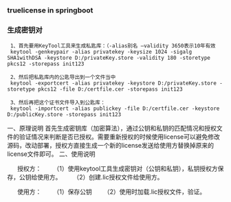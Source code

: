  
 ### truelicense in springboot
 
 ### 生成密钥对
     
     1、首先要用KeyTool工具来生成私匙库：（-alias别名 –validity 3650表示10年有效
     keytool -genkeypair -alias privatekey -keysize 1024 -sigalg SHA1withDSA -keystore D:/privateKey.store -validity 180 -storetype pkcs12 -storepass init123
  
     2、然后把私匙库内的公匙导出到一个文件当中
     keytool -exportcert -alias privatekey -keystore D:/privateKey.store -storetype pkcs12 -file D:/certfile.cer -storepass init123
 
     3、然后再把这个证书文件导入到公匙库：
     keytool -importcert -alias publickey -file D:/certfile.cer -keystore D:/publicKey.store -storepass init123 
 
 一、原理说明
 首先生成密钥库（加密算法），通过公钥和私钥的匹配情况和授权文件的验证情况来判断是否已授权。需要重新授权的时候使用license可以避免修改源码，改动部署，授权方直接生成一个新的license发送给使用方替换掉原来的license文件即可。
 二、使用说明
 
       授权方：
       （1）使用keytool工具生成密钥对（公钥和私钥），私钥授权方保存，公钥给使用方。
       （2）创建.lic授权文件给使用方。
 
       使用方：
       （1）保存公钥
       （2）使用时加载.lic授权文件，验证。
